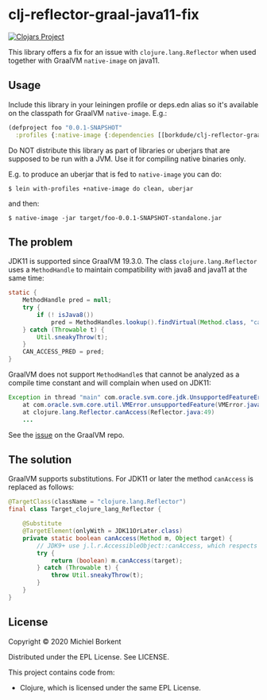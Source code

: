 # clj-reflector-graal-java11-fix

[![Clojars Project](https://img.shields.io/clojars/v/borkdude/clj-reflector-graal-java11-fix.svg)](https://clojars.org/borkdude/clj-reflector-graal-java11-fix)

This library offers a fix for an issue with `clojure.lang.Reflector` when used
together with GraalVM `native-image` on java11.

## Usage

Include this library in your leiningen profile or deps.edn alias so it's
available on the classpath for GraalVM `native-image`. E.g.:

``` clojure
(defproject foo "0.0.1-SNAPSHOT"
  :profiles {:native-image {:dependencies [[borkdude/clj-reflector-graal-java11-fix "0.0.1-graalvm-19.3.1-alpha.2"]]}})
```

Do NOT distribute this library as part of libraries or uberjars that are
supposed to be run with a JVM. Use it for compiling native binaries only.

E.g. to produce an uberjar that is fed to `native-image` you can do:

``` shell
$ lein with-profiles +native-image do clean, uberjar
```

and then:

``` shell
$ native-image -jar target/foo-0.0.1-SNAPSHOT-standalone.jar
```

## The problem

JDK11 is supported since GraalVM 19.3.0. The class `clojure.lang.Reflector` uses
a `MethodHandle` to maintain compatibility with java8 and java11 at the same
time:

``` java
static {
	MethodHandle pred = null;
	try {
		if (! isJava8())
			pred = MethodHandles.lookup().findVirtual(Method.class, "canAccess", MethodType.methodType(boolean.class, Object.class));
	} catch (Throwable t) {
		Util.sneakyThrow(t);
	}
	CAN_ACCESS_PRED = pred;
}
```

GraalVM does not support `MethodHandle`s that cannot be analyzed as a compile
time constant and will complain when used on JDK11:

``` java
Exception in thread "main" com.oracle.svm.core.jdk.UnsupportedFeatureError: Invoke with MethodHandle argument could not be reduced to at most a single call or single field access. The method handle must be a compile time constant, e.g., be loaded from a `static final` field. Method that contains the method handle invocation: java.lang.invoke.Invokers$Holder.invoke_MT(Object, Object, Object, Object)
    at com.oracle.svm.core.util.VMError.unsupportedFeature(VMError.java:101)
    at clojure.lang.Reflector.canAccess(Reflector.java:49)
    ...
```

See the [issue](https://github.com/oracle/graal/issues/2214) on the GraalVM
repo.

## The solution

GraalVM supports substitutions. For JDK11 or later the method `canAccess` is replaced as follows:

``` java
@TargetClass(className = "clojure.lang.Reflector")
final class Target_clojure_lang_Reflector {

    @Substitute
    @TargetElement(onlyWith = JDK11OrLater.class)
    private static boolean canAccess(Method m, Object target) {
        // JDK9+ use j.l.r.AccessibleObject::canAccess, which respects module rules
        try {
            return (boolean) m.canAccess(target);
        } catch (Throwable t) {
            throw Util.sneakyThrow(t);
        }
    }
}
```

## License

Copyright © 2020 Michiel Borkent

Distributed under the EPL License. See LICENSE.

This project contains code from:
- Clojure, which is licensed under the same EPL License.

